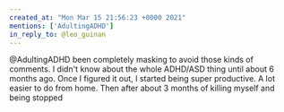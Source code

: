 ```yaml
---
created_at: "Mon Mar 15 21:56:23 +0000 2021"
mentions: ['AdultingADHD']
in_reply_to: @leo_guinan
---
```


@AdultingADHD been completely masking to avoid those kinds of comments. I didn't know about the whole ADHD/ASD thing until about 6 months ago. Once I figured it out, I started being super productive. A lot easier to do from home. Then after about 3 months of killing myself and being stopped